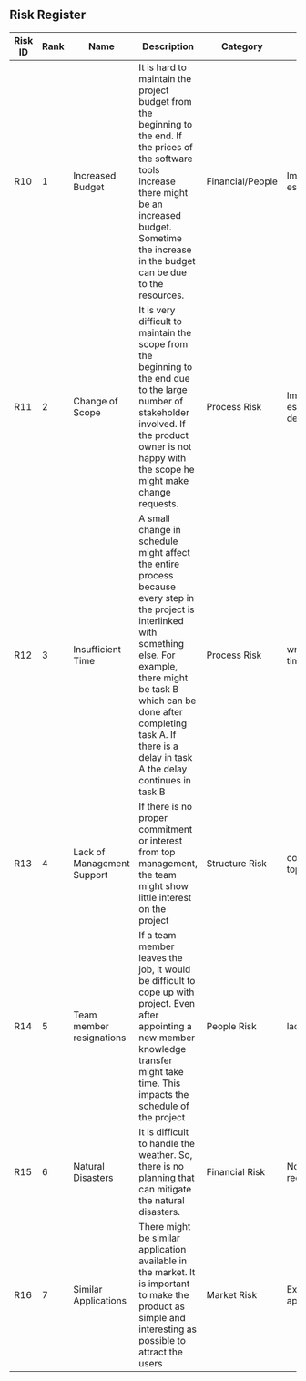 
## Risk Register

Risk ID| Rank | Name | Description | Category | Root Cause | Triggers | Responses | Risk Owner | Probability | Impact | Status | 
---|---|---|---|---|---|---|---|---|---|---|---|
R10| 1 | Increased Budget | It is hard to maintain the project budget from the beginning to the end. If the prices of the software tools increase there might be an increased budget. Sometime the increase in the budget can be due to the resources.| Financial/People | Improper cost estimations | Increased cost/dissatisfaction in salaries | Risk Acceptance | Financial Manager | Medium | High | Prediction |
R11| 2 | Change of Scope | It is very difficult to maintain the scope from the beginning to the end due to the large number of stakeholder involved. If the product owner is not happy with the scope he might make change requests. | Process Risk | Improper Scope estimations/Improper deliverable | Product owners dissatisfaction | Risk Mitigation | Project Manager | High | High | Prediction |
R12| 3 | Insufficient Time | A small change in schedule might affect the entire process because every step in the project is interlinked with something else. For example, there might be task B which can be done after completing task A. If there is a delay in task A the delay continues in task B| Process Risk | wrong estimation of time | unable to finish the scheduled work on time | Risk Mitigation | Project Manager & Team | High | High | Expected |
R13| 4 | Lack of Management Support | If there is no proper commitment or interest from top management, the team might show little interest on the project | Structure Risk | commitment from top management | lack of knowledge in technical aspects of the project | Risk Avoidance | Project Manager & Team | low | Medium | Avoided|
R14| 5 | Team member resignations | If a team member leaves the job, it would be difficult to cope up with project. Even after appointing a new member knowledge transfer might take time. This impacts the schedule of the project | People Risk | lack of enthusiasm | dissatisfied team member | Risk Mitigation | Project Manager | Medium | low | Expected | 
R15| 6 | Natural Disasters | It is difficult to handle the weather. So, there is no planning that can mitigate the natural disasters. | Financial Risk | Not having a disaster recovery methods | Not being prepared | Risk Acceptance | Organization | low | Medium | Anticipated |
R16| 7 | Similar Applications | There might be similar application available in the market. It is important to make the product as simple and interesting as possible to attract the users | Market Risk | Existing similar applications | Applications | Risk Acceptance | Program manager | High | Medium | Mitigated| 

